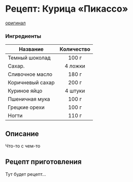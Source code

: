 # Рецепт: Курица «Пикассо»
[оригинал](https://eda.ru/recepty/vypechka-deserty/brauni-brownie-20955)

### Ингредиенты
| Название        	| Количество    |
| -------------     |:-------------:|
| Темный шоколад  	| 100 г 		|
| Сахар.        	| 4 ложки      	|
| Сливочное масло 	| 180 г      	|
| Коричневый сахар	| 200 г     	|
| Куриное яйцо	    | 4 штуки     	|
| Пшеничная мука	| 100 г      	|
| Грецкие орехи	    | 100 г     	|
| Ногти             | 110 г         |

## Описание
Что-то с чем-то

## Рецепт приготовления
Тут будет рецепт...